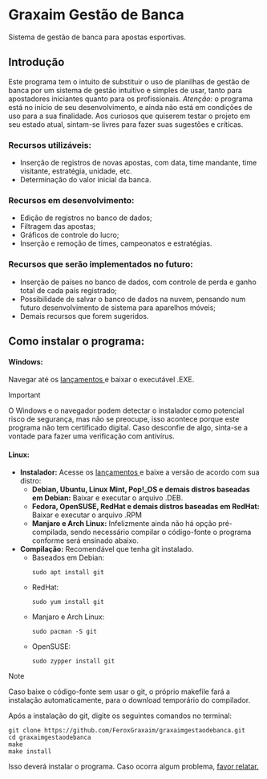 # Graxaim Gestão de Banca
Sistema de gestão de banca para apostas esportivas.

## Introdução
Este programa tem o intuito de substituir o uso de planilhas de gestão de banca por um sistema de gestão intuitivo e simples de usar, tanto para apostadores iniciantes quanto para os profissionais. 
*Atenção:* o programa está no início de seu desenvolvimento, e ainda não está em condições de uso para a sua finalidade. Aos curiosos que quiserem testar o projeto em seu estado atual, sintam-se livres para fazer suas sugestões e críticas.

### Recursos utilizáveis: 
- Inserção de registros de novas apostas, com data, time mandante, time visitante, estratégia, unidade, etc.
- Determinação do valor inicial da banca.
### Recursos em desenvolvimento: 
- Edição de registros no banco de dados;
- Filtragem das apostas;
- Gráficos de controle do lucro;
- Inserção e remoção de times, campeonatos e estratégias.
### Recursos que serão implementados no futuro:
- Inserção de países no banco de dados, com controle de perda e ganho total de cada país registrado;
- Possibilidade de salvar o banco de dados na nuvem, pensando num futuro desenvolvimento de sistema para aparelhos móveis;
- Demais recursos que forem sugeridos.

## Como instalar o programa:

#### Windows: 

Navegar até os <a href="https://github.com/FeroxGraxaim/graxaimgestaodebanca/releases/latest"> lançamentos </a> e baixar o executável .EXE. 
> [!IMPORTANT]
> O Windows e o navegador podem detectar o instalador como potencial risco de segurança, mas não se preocupe, isso acontece porque este programa não tem certificado digital. Caso desconfie de algo, sinta-se a vontade para fazer uma verificação com antivírus.

#### Linux: 
- **Instalador:** Acesse os <a href="https://github.com/FeroxGraxaim/graxaimgestaodebanca/releases/latest"> lançamentos </a> e baixe a versão de acordo com sua distro:
  - **Debian, Ubuntu, Linux Mint, Pop!_OS e demais distros baseadas em Debian:** Baixar e executar o arquivo .DEB.
  - **Fedora, OpenSUSE, RedHat e demais distros baseadas em RedHat:** Baixar e executar o arquivo .RPM
  - **Manjaro e Arch Linux:** Infelizmente ainda não há opção pré-compilada, sendo necessário compilar o código-fonte o programa conforme será ensinado abaixo.
- **Compilação:** Recomendável que tenha git instalado.
  - Baseados em Debian:
    ```
    sudo apt install git
    ```
  - RedHat:
    ```
    sudo yum install git
    ```
  - Manjaro e Arch Linux:
    ```
    sudo pacman -S git
    ```
  - OpenSUSE:
    ```
    sudo zypper install git
    ```
> [!NOTE]
> Caso baixe o código-fonte sem usar o git, o próprio makefile fará a instalação automaticamente, para o download temporário do compilador.
  
  Após a instalação do git, digite os seguintes comandos no terminal:
  ```
  git clone https://github.com/FeroxGraxaim/graxaimgestaodebanca.git
  cd graxaimgestaodebanca
  make
  make install
  ```
  Isso deverá instalar o programa. Caso ocorra algum problema, <a href="https://github.com/FeroxGraxaim/graxaimgestaodebanca/issues"> favor relatar. </a> 
    
